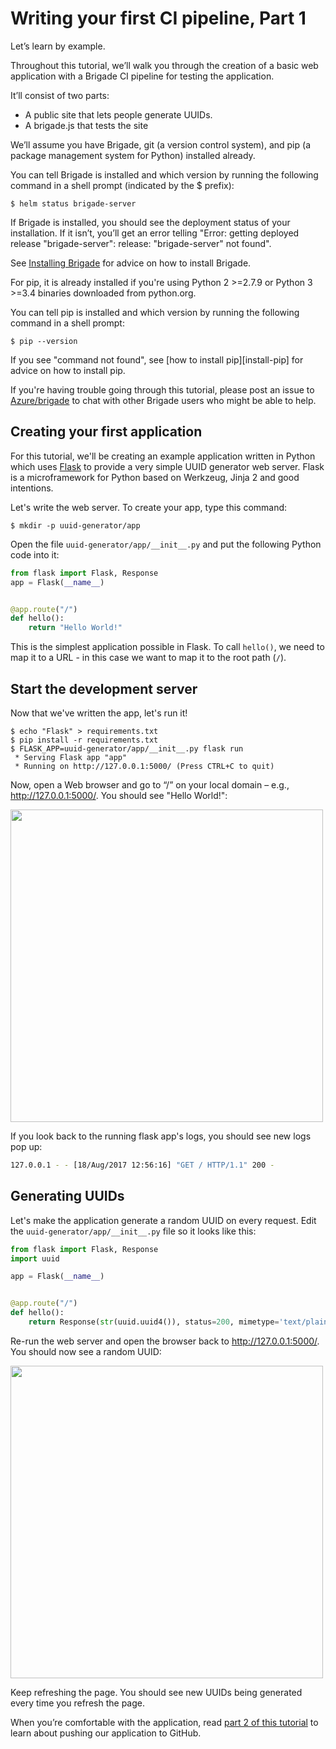# Writing your first CI pipeline, Part 1

Let’s learn by example.

Throughout this tutorial, we’ll walk you through the creation of a basic web application with a Brigade CI pipeline for testing the application.

It’ll consist of two parts:

- A public site that lets people generate UUIDs.
- A brigade.js that tests the site

We’ll assume you have Brigade, git (a version control system), and pip (a package management system for Python) installed already.

You can tell Brigade is installed and which version by running the following command in a shell prompt (indicated by the $ prefix):

```
$ helm status brigade-server
```

If Brigade is installed, you should see the deployment status of your installation. If it isn’t, you’ll get an error telling "Error: getting deployed release "brigade-server": release: "brigade-server" not found".

See [Installing Brigade][install] for advice on how to install Brigade.

For pip, it is already installed if you're using Python 2 >=2.7.9 or Python 3 >=3.4 binaries downloaded from python.org.

You can tell pip is installed and which version by running the following command in a shell prompt:

```
$ pip --version
```

If you see "command not found", see [how to install pip][install-pip] for advice on how to install pip.

If you're having trouble going through this tutorial, please post an issue to [Azure/brigade][github] to chat with other Brigade users who might be able to help.

## Creating your first application

For this tutorial, we'll be creating an example application written in Python which uses [Flask](http://flask.pocoo.org/) to provide a very simple UUID generator web server. Flask is a microframework for Python based on Werkzeug, Jinja 2 and good intentions.

Let's write the web server. To create your app, type this command:

```
$ mkdir -p uuid-generator/app
```

Open the file `uuid-generator/app/__init__.py` and put the following Python code into it:

```python
from flask import Flask, Response
app = Flask(__name__)


@app.route("/")
def hello():
    return "Hello World!"
```

This is the simplest application possible in Flask. To call `hello()`, we need to map it to a URL - in this case we want to map it to the root path (`/`).

## Start the development server

Now that we've written the app, let's run it!

```
$ echo "Flask" > requirements.txt
$ pip install -r requirements.txt
$ FLASK_APP=uuid-generator/app/__init__.py flask run
 * Serving Flask app "app"
 * Running on http://127.0.0.1:5000/ (Press CTRL+C to quit)
```

Now, open a Web browser and go to “/” on your local domain – e.g., http://127.0.0.1:5000/. You should see "Hello World!":

<img src="img/img1.png" style="height: 500px;" />

If you look back to the running flask app's logs, you should see new logs pop up:

```bash
127.0.0.1 - - [18/Aug/2017 12:56:16] "GET / HTTP/1.1" 200 -
```

## Generating UUIDs

Let's make the application generate a random UUID on every request. Edit the `uuid-generator/app/__init__.py` file so it looks like this:

```python
from flask import Flask, Response
import uuid

app = Flask(__name__)


@app.route("/")
def hello():
    return Response(str(uuid.uuid4()), status=200, mimetype='text/plain')
```

Re-run the web server and open the browser back to http://127.0.0.1:5000/. You should now see a random UUID:

<img src="img/img2.png" style="height: 500px;" />

Keep refreshing the page. You should see new UUIDs being generated every time you refresh the page.

When you’re comfortable with the application, read [part 2 of this tutorial][part2] to learn about pushing our application to GitHub.


[github]: https://github.com/uswitch/brigade
[install]: install.md
[part2]: tutorial02.md
